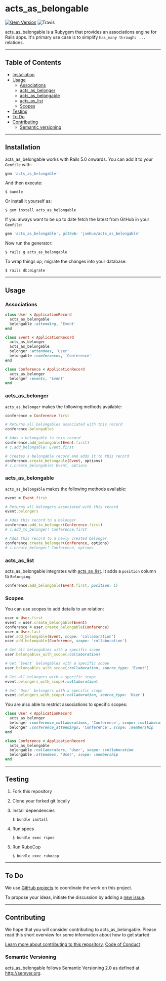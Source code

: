 # acts_as_belongable

[![Gem Version](https://badge.fury.io/rb/acts_as_belongable.svg)](https://badge.fury.io/rb/acts_as_belongable) ![Travis](https://travis-ci.org/jonhue/acts_as_belongable.svg?branch=master)

acts_as_belongable is a Rubygem that provides an associations engine for Rails apps. It's primary use case is to simplify `has_many through: ...` relations.

---

## Table of Contents

* [Installation](#installation)
* [Usage](#usage)
  * [Associations](#associations)
  * [acts_as_belonger](#acts_as_belonger)
  * [acts_as_belongable](#acts_as_belongable)
  * [acts_as_list](#acts_as_list)
  * [Scopes](#scopes)
* [Testing](#testing)
* [To Do](#to-do)
* [Contributing](#contributing)
  * [Semantic versioning](#semantic-versioning)

---

## Installation

acts_as_belongable works with Rails 5.0 onwards. You can add it to your `Gemfile` with:

```ruby
gem 'acts_as_belongable'
```

And then execute:

    $ bundle

Or install it yourself as:

    $ gem install acts_as_belongable

If you always want to be up to date fetch the latest from GitHub in your `Gemfile`:

```ruby
gem 'acts_as_belongable', github: 'jonhue/acts_as_belongable'
```

Now run the generator:

    $ rails g acts_as_belongable

To wrap things up, migrate the changes into your database:

    $ rails db:migrate

---

## Usage

### Associations

```ruby
class User < ApplicationRecord
  acts_as_belongable
  belongable :attending, 'Event'
end

class Event < ApplicationRecord
  acts_as_belonger
  acts_as_belongable
  belonger :attendees, 'User'
  belongable :conferences, 'Conference'
end

class Conference < ApplicationRecord
  acts_as_belonger
  belonger :events, 'Event'
end
```

### acts_as_belonger

`acts_as_belonger` makes the following methods available:

```ruby
conference = Conference.first

# Returns all belongables associated with this record
conference.belongables

# Adds a belongable to this record
conference.add_belongable(Event.first)
# c.add_belongable! Event.first

# Creates a belongable record and adds it to this record
conference.create_belongable(Event, options)
# c.create_belongable! Event, options
```

### acts_as_belongable

`acts_as_belongable` makes the following methods available:

```ruby
event = Event.first

# Returns all belongers associated with this record
event.belongers

# Adds this record to a belonger
conference.add_to_belonger(Conference.first)
# c.add_to_belonger! Conference.first

# Adds this record to a newly created belonger
conference.create_belonger(Conference, options)
# c.create_belonger! Conference, options
```

### acts_as_list

acts_as_belongable integrates with [acts_as_list](). It adds a `position` column to `Belonging`:

```ruby
conference.add_belongable(Event.first, position: 1)
```

### Scopes

You can use scopes to add details to an relation:

```ruby
user = User.first
event = user.create_belongable(Event)
conference = user.create_belongable(Conference)
user = User.last
user.add_belongable(Event, scope: 'collaboration')
user.add_belongable(Conference, scope: 'collaboration')

# Get all belongables with a specific scope
user.belongables_with_scope(:collaboration)

# Get `Event` belongables with a specific scope
user.belongables_with_scope(:collaboration, source_type: 'Event')

# Get all belongers with a specific scope
event.belongers_with_scope(:collaboration)

# Get `User` belongers with a specific scope
event.belongers_with_scope(:collaboration, source_type: 'User')
```

You are also able to restrict associations to specific scopes:

```ruby
class User < ApplicationRecord
  acts_as_belonger
  belonger :conference_collaborations, 'Conference', scope: :collaboration
  belonger :conference_attendings, 'Conference', scope: :membership
end

class Conference < ApplicationRecord
  acts_as_belongable
  belongable :collaborators, 'User', scope: :collaboration
  belongable :attendees, 'User', scope: :membership
end
```

---

## Testing

1. Fork this repository
2. Clone your forked git locally
3. Install dependencies

    `$ bundle install`

4. Run specs

    `$ bundle exec rspec`

5. Run RuboCop

    `$ bundle exec rubocop`

---

## To Do

We use [GitHub projects](https://github.com/jonhue/acts_as_belongable/projects/1) to coordinate the work on this project.

To propose your ideas, initiate the discussion by adding a [new issue](https://github.com/jonhue/acts_as_belongable/issues/new).

---

## Contributing

We hope that you will consider contributing to acts_as_belongable. Please read this short overview for some information about how to get started:

[Learn more about contributing to this repository](CONTRIBUTING.md), [Code of Conduct](CODE_OF_CONDUCT.md)

### Semantic Versioning

acts_as_belongable follows Semantic Versioning 2.0 as defined at http://semver.org.
